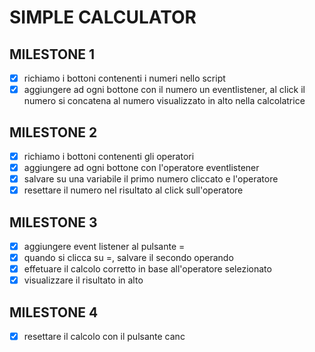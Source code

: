 # SIMPLE CALCULATOR

## MILESTONE 1
- [x] richiamo i bottoni contenenti i numeri nello script
- [x] aggiungere ad ogni bottone con il numero un eventlistener, al click il numero si concatena al numero visualizzato in alto nella calcolatrice

## MILESTONE 2
- [x] richiamo i bottoni contenenti gli operatori
- [x] aggiungere ad ogni bottone con l'operatore eventlistener
- [x] salvare su una variabile il primo numero cliccato e l'operatore
- [x] resettare il numero nel risultato al click sull'operatore 

## MILESTONE 3
- [x] aggiungere event listener al pulsante =
- [x] quando si clicca su =, salvare il secondo operando
- [x] effetuare il calcolo corretto in base all'operatore selezionato 
- [x] visualizzare il risultato in alto

## MILESTONE 4
- [x] resettare il calcolo con il pulsante canc
